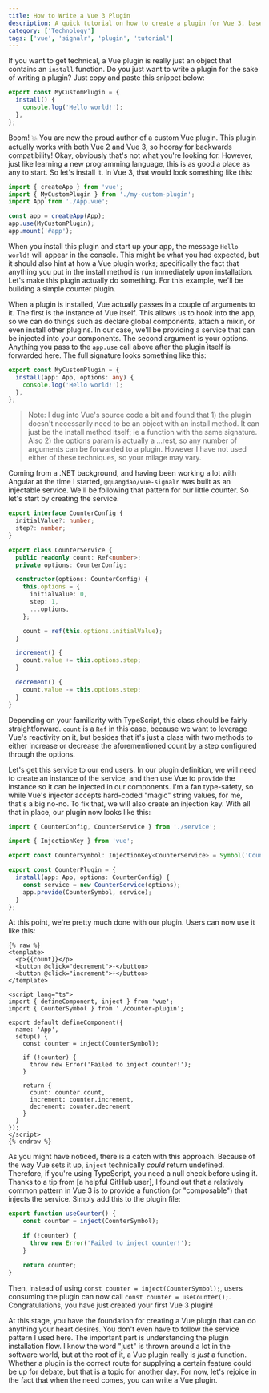 ```yaml
---
title: How to Write a Vue 3 Plugin
description: A quick tutorial on how to create a plugin for Vue 3, based on my experience with Vue SignalR.
category: ['Technology']
tags: ['vue', 'signalr', 'plugin', 'tutorial']
---
```


If you want to get technical, a Vue plugin is really just an object that contains an `install` function. Do you just want to write a plugin for the sake of writing a plugin? Just copy and paste this snippet below:

```typescript
export const MyCustomPlugin = {
  install() {
    console.log('Hello world!');
  },
};
```

Boom! 💥 You are now the proud author of a custom Vue plugin. This plugin actually works with both Vue 2 and Vue 3, so hooray for backwards compatibility! Okay, obviously that's not what you're looking for. However, just like learning a new programming language, this is as good a place as any to start. So let's install it. In Vue 3, that would look something like this:

```typescript
import { createApp } from 'vue';
import { MyCustomPlugin } from './my-custom-plugin';
import App from './App.vue';

const app = createApp(App);
app.use(MyCustomPlugin);
app.mount('#app');
```

When you install this plugin and start up your app, the message `Hello world!` will appear in the console. This might be what you had expected, but it should also hint at how a Vue plugin works; specifically the fact that anything you put in the install method is run immediately upon installation. Let's make this plugin actually do something. For this example, we'll be building a simple counter plugin.

When a plugin is installed, Vue actually passes in a couple of arguments to it. The first is the instance of Vue itself. This allows us to hook into the app, so we can do things such as declare global components, attach a mixin, or even install other plugins. In our case, we'll be providing a service that can be injected into your components. The second argument is your options. Anything you pass to the `app.use` call above after the plugin itself is forwarded here. The full signature looks something like this:

```typescript
export const MyCustomPlugin = {
  install(app: App, options: any) {
    console.log('Hello world!');
  },
};
```

> Note: I dug into Vue's source code a bit and found that 1) the plugin doesn't necessarily need to be an object with an install method. It can just be the install method itself; ie a function with the same signature. Also 2) the options param is actually a ...rest, so any number of arguments can be forwarded to a plugin. However I have not used either of these techniques, so your milage may vary.

Coming from a .NET background, and having been working a lot with Angular at the time I started, `@quangdao/vue-signalr` was built as an injectable service. We'll be following that pattern for our little counter. So let's start by creating the service.

```typescript
export interface CounterConfig {
  initialValue?: number;
  step?: number;
}

export class CounterService {
  public readonly count: Ref<number>;
  private options: CounterConfig;

  constructor(options: CounterConfig) {
    this.options = {
      initialValue: 0,
      step: 1,
      ...options,
    };

    count = ref(this.options.initialValue);
  }

  increment() {
    count.value += this.options.step;
  }

  decrement() {
    count.value -= this.options.step;
  }
}
```

Depending on your familiarity with TypeScript, this class should be fairly straightforward. `count` is a `Ref` in this case, because we want to leverage Vue's reactivity on it, but besides that it's just a class with two methods to either increase or decrease the aforementioned count by a step configured through the options.

Let's get this service to our end users. In our plugin definition, we will need to create an instance of the service, and then use Vue to `provide` the instance so it can be injected in our components. I'm a fan type-safety, so while Vue's injector accepts hard-coded "magic" string values, for me, that's a big no-no. To fix that, we will also create an injection key. With all that in place, our plugin now looks like this:

```typescript
import { CounterConfig, CounterService } from './service';

import { InjectionKey } from 'vue';

export const CounterSymbol: InjectionKey<CounterService> = Symbol('CounterService');

export const CounterPlugin = {
  install(app: App, options: CounterConfig) {
    const service = new CounterService(options);
    app.provide(CounterSymbol, service);
  }
};
```

At this point, we're pretty much done with our plugin. Users can now use it like this:

```vue
{% raw %}
<template>
  <p>{{count}}</p>
  <button @click="decrement">-</button>
  <button @click="increment">+</button>
</template>

<script lang="ts">
import { defineComponent, inject } from 'vue';
import { CounterSymbol } from './counter-plugin';

export default defineComponent({
  name: 'App',  
  setup() {
    const counter = inject(CounterSymbol);

    if (!counter) {
      throw new Error('Failed to inject counter!');
    }

    return {
      count: counter.count,
      increment: counter.increment,
      decrement: counter.decrement
    }
  }
});
</script>
{% endraw %}
```

As you might have noticed, there is a catch with this approach. Because of the way Vue sets it up, `inject` technically _could_ return undefined. Therefore, if you're using TypeScript, you need a null check before using it. Thanks to a tip from [a helpful GitHub user], I found out that a relatively common pattern in Vue 3 is to provide a function (or "composable") that injects the service. Simply add this to the plugin file:

```typescript
export function useCounter() {
    const counter = inject(CounterSymbol);

    if (!counter) {
      throw new Error('Failed to inject counter!');
    }

    return counter;
}
```

Then, instead of using `const counter = inject(CounterSymbol);`, users consuming the plugin can now call `const counter = useCounter();`. Congratulations, you have just created your first Vue 3 plugin!

At this stage, you have the foundation for creating a Vue plugin that can do anything your heart desires. You don't even have to follow the service pattern I used here. The important part is understanding the plugin installation flow. I know the word "just" is thrown around a lot in the software world, but at the root of it, a Vue plugin really is _just_ a function. Whether a plugin is the correct route for supplying a certain feature could be up for debate, but that is a topic for another day. For now, let's rejoice in the fact that when the need comes, you can write a Vue plugin.

[1]: https://www.npmjs.com/package/@quangdao/vue-signalr
[2]: /2021/12/vue-signalr-case-study/